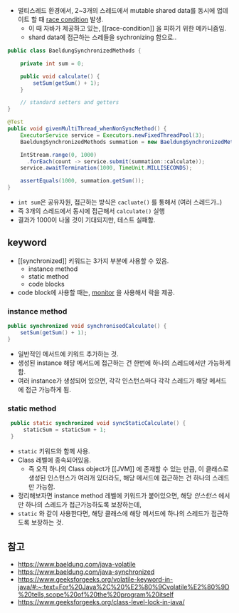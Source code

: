 - 멀티스레드 환경에서, 2~3개의 스레드에서 mutable shared data를 동시에 업데이트 할 때 [race condition](https://www.baeldung.com/cs/race-conditions) 발생.
	- 이 때 자바가 제공하고 있는, [[race-condition]] 을 피하기 위한 메카니즘임.
	- shard data에 접근하는 스레들을 sychronizing 함으로..

```java
public class BaeldungSynchronizedMethods {

    private int sum = 0;

    public void calculate() {
        setSum(getSum() + 1);
    }

    // standard setters and getters
}

@Test
public void givenMultiThread_whenNonSyncMethod() {
    ExecutorService service = Executors.newFixedThreadPool(3);
    BaeldungSynchronizedMethods summation = new BaeldungSynchronizedMethods();

    IntStream.range(0, 1000)
      .forEach(count -> service.submit(summation::calculate));
    service.awaitTermination(1000, TimeUnit.MILLISECONDS);

    assertEquals(1000, summation.getSum());
}

```

- `int sum`은 공유자원, 접근하는 방식은 `cacluate()` 를 통해서 (여러 스레드가..)
- 즉 3개의 스레드에서 동시에 접근해서 `calculate()` 실행
- 결과가 1000이 나올 것이 기대되지만, 테스트 실패함.

## keyword

- [[synchronized]] 키워드는 3가지 부분에 사용할 수 있음.
	- instance method
	- static method
	- code blocks
- code block에 사용할 때는, [monitor](https://www.baeldung.com/cs/monitor) 을 사용해서 락을 제공.

### instance method

```java
public synchronized void synchronisedCalculate() {
    setSum(getSum() + 1);
}
```

- 일반적인 메서드에 키워드 추가하는 것.
- 생성된 instance 해당 메서드에 접근하는 건 한번에 하나의 스레드에서만 가능하게함.
- 여러 instance가 생성되어 있으면, 각각 인스턴스마다 각각 스레드가 해당 메서드에 접근 가능하게 됨.

### static method

```java
 public static synchronized void syncStaticCalculate() {
     staticSum = staticSum + 1;
 }
```

- `static` 키워드와 함께 사용.
- Class 레벨에 종속되어있음.
	- 즉 오직 하나의 Class object가 [[JVM]] 에 존재할 수 있는 만큼, 이 클래스로 생성된 인스턴스가 여러개 있더라도, 해당 메서드에 접근하는 건 하나의 스레드만 가능함.
- 정리해보자면 instance method 레벨에 키워드가 붙어있으면, 해당 *인스턴스* 에서만 하나의 스레드가 접근가능하도록 보장하는데,
- `static` 와 같이 사용한다면, 해당 클래스에 해당 메서드에 하나의 스레드가 접근하도록 보장하는 것.

## 참고
- <https://www.baeldung.com/java-volatile>
- <https://www.baeldung.com/java-synchronized>
- <https://www.geeksforgeeks.org/volatile-keyword-in-java/#:~:text=For%20Java%2C%20%E2%80%9Cvolatile%E2%80%9D%20tells,scope%20of%20the%20program%20itself>
- <https://www.geeksforgeeks.org/class-level-lock-in-java/>